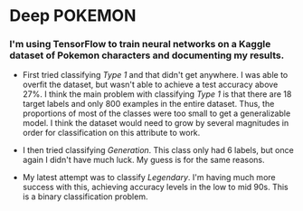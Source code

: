# Deep POKEMON
### I'm using TensorFlow to train neural networks on a Kaggle dataset of Pokemon characters and documenting my results.

* First tried classifying *Type 1* and that didn't get anywhere. I was able to overfit the dataset, but wasn't able to achieve a test accuracy above 27%. I think the main problem with classifying *Type 1* is that there are 18 target labels and only 800 examples in the entire dataset. Thus, the proportions of most of the classes were too small to get a generalizable model. I think the dataset would need to grow by several magnitudes in order for classification on this attribute to work.

* I then tried classifying *Generation*. This class only had 6 labels, but once again I didn't have much luck. My guess is for the same reasons.

* My latest attempt was to classify *Legendary*. I'm having much more success with this, achieving accuracy levels in the low to mid 90s. This is a binary classification problem.
